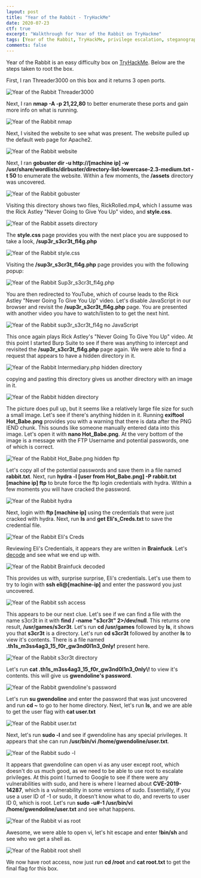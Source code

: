 ```yaml
---
layout: post
title: "Year of the Rabbit - TryHackMe"
date: 2020-07-23
ctf: true
excerpt: "Walkthrough for Year of the Rabbit on TryHackme"
tags: [Year of the Rabbit, TryHackMe, privilege escalation, steganography, website enumeration, CVE]
comments: false
---
```


Year of the Rabbit is an easy difficulty box on [TryHackMe](https://www.tryhackme.com). Below are the steps taken to root the box.

First, I ran Threader3000 on this box and it returns 3 open ports.

![Year of the Rabbit Threader3000](/assets/img/YearOfTheRabbit1.png)

Next, I ran **nmap -A -p 21,22,80** to better enumerate these ports and gain more info on what is running.

![Year of the Rabbit nmap](/assets/img/YearOfTheRabbit2.png)

Next, I visited the website to see what was present. The website pulled up the default web page for Apache2.

![Year of the Rabbit website](/assets/img/YearOfTheRabbit3.png)

Next, I ran **gobuster dir -u http://[machine ip] -w /usr/share/wordlists/dirbuster/directory-list-lowercase-2.3-medium.txt -t 50** to enumerate the website.  Within a few moments, the **/assets** directory was uncovered.

![Year of the Rabbit gobuster](/assets/img/YearOfTheRabbit4.png)

Visiting this directory shows two files, RickRolled.mp4, which I assume was the Rick Astley "Never Going to Give You Up" video, and **style.css**. 

![Year of the Rabbit assets directory](/assets/img/YearOfTheRabbit5.png)

The **style.css** page provides you with the next place you are supposed to take a look, **/sup3r_s3cr3t_fl4g.php**

![Year of the Rabbit style.css](/assets/img/YearOfTheRabbit6.png)

Visiting the **/sup3r_s3cr3t_fl4g.php** page provides you with the following popup:

![Year of the Rabbit Sup3r_s3cr3t_fl4g.php](/assets/img/YearOfTheRabbit7.png)

You are then redirected to YouTube, which of course leads to the Rick Astley "Never Going To Give You Up" video. Let's disable JavaScript in our browser and revisit the **/sup3r_s3cr3t_fl4g.php** page. You are presented with another video you have to watch/listen to to get the next hint.

![Year of the Rabbit sup3r_s3cr3t_fl4g no JavaScript](/assets/img/YearOfTheRabbit8.png)

This once again plays Rick Astley's "Never Going To Give You Up" video. At this point I started Burp Suite to see if there was anything to intercept and revisited the **/sup3r_s3cr3t_fl4g.php** page again. We were able to find a request that appears to have a hidden directory in it.

![Year of the Rabbit Intermediary.php hidden directory](/assets/img/YearOfTheRabbit9.png)

copying and pasting this directory gives us another directory with an image in it.

![Year of the Rabbit hidden directory](/assets/img/YearOfTheRabbit10.png)

The picture does pull up, but it seems like a relatively large file size for such a small image. Let's see if there's anything hidden in it. Running **exiftool Hot_Babe.png** provides you with a warning that there is data after the PNG IEND chunk. This sounds like someone manually entered data into this image. Let's open it with **nano Hot_Babe.png**. At the very bottom of the image is a message with the FTP Username and potential passwords, one of which is correct.

![Year of the Rabbit Hot_Babe.png hidden ftp](/assets/img/YearOfTheRabbit12.png)

Let's copy all of the potential passwords and save them in a file named **rabbit.txt**. Next, run **hydra -l [user from Hot_Babe.png] -P rabbit.txt [machine ip] ftp** to brute force the ftp login credentials with hydra. Within a few moments you will have cracked the password.

![Year of the Rabbit hydra](/assets/img/YearOfTheRabbit13.png)

Next, login with **ftp [machine ip]** using the credentials that were just cracked with hydra. Next, run **ls** and **get Eli's_Creds.txt** to save the credential file.

![Year of the Rabbit Eli's Creds](/assets/img/YearOfTheRabbit14.png)

Reviewing Eli's Credentials, it appears they are written in **Brainfuck**. Let's [decode](https://www.dcode.fr/brainfuck-language) and see what we end up with.

![Year of the Rabbit Brainfuck decoded](/assets/img/YearOfTheRabbit15.png)

This provides us with, surprise surprise, Eli's credentials. Let's use them to try to login with **ssh eli@[machine-ip]** and enter the password you just uncovered.

![Year of the Rabbit ssh access](/assets/img/YearOfTheRabbit16.png)

This appears to be our next clue. Let's see if we can find a file with the name s3cr3t in it with **find / -name "s3cr3t" 2>/dev/null**. This returns one result, **/usr/games/s3cr3t**. Let's run **cd /usr/games** followed by **ls**, it shows you that **s3cr3t** is a directory. Let's run **cd s3cr3t** followed by another **ls** to view it's contents. There is a file named **.th1s_m3ss4ag3_15_f0r_gw3nd0l1n3_0nly!** present here.

![Year of the Rabbit s3cr3t directory](/assets/img/YearOfTheRabbit17.png)

Let's run **cat .th1s_m3ss4ag3_15_f0r_gw3nd0l1n3_0nly\\!** to view it's contents. this will give us **gwendoline's password**.

![Year of the Rabbit gwendoline's password](/assets/img/YearOfTheRabbit18.png)

Let's run **su gwendoline** and enter the password that was just uncovered and run **cd ~** to go to her home directory. Next, let's run **ls**, and we are able to get the user flag with **cat user.txt**

![Year of the Rabbit user.txt](/assets/img/YearOfTheRabbit19.png)

Next, let's run **sudo -l** and see if gwendoline has any special privileges. It appears that she can run **/usr/bin/vi /home/gwendoline/user.txt**.

![Year of the Rabbit sudo -l](/assets/img/YearOfTheRabbit20.png)

It appears that gwendoline can open vi as any user except root, which doesn't do us much good, as we need to be able to use root to escalate privileges. At this point I turned to Google to see if there were any vulnerabilities with sudo, and here is where I learned about **CVE-2019-14287**, which is a vulnerability in some versions of sudo. Essentially, if you use a user ID of -1 or sudo, it doesn't know what to do, and reverts to user ID 0, which is root. Let's run **sudo -u#-1 /usr/bin/vi /home/gwendoline/user.txt** and see what happens.

![Year of the Rabbit vi as root](/assets/img/YearOfTheRabbit21.png)

Awesome, we were able to open vi, let's hit escape and enter **!bin/sh** and see who we get a shell as.

![Year of the Rabbit root shell](/assets/img/YearOfTheRabbit22.png)

We now have root access, now just run **cd /root** and **cat root.txt** to get the final flag for this box.
